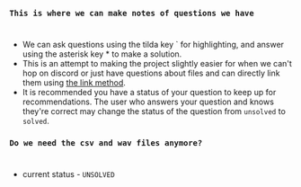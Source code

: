 




[//]: <> (IT IS RECOMMENDED THAT YOU READ THIS IN PREVIEW MODE.)

[//]: <> (EDITS CAN BE MADE IN THE MARKDOWN FILE BUT PLEASE MAKE IT LEGIBLE FOR OTHERS TO READ IN THE PREVIEW.)




### `This is where we can make notes of questions we have`
#
* We can ask questions using the tilda key ` for highlighting, and answer using the asterisk key * to make a solution.
* This is an attempt to making the project slightly easier for when we can't hop on discord or just have questions about files and can directly link them using [the link method](TODO.md).
* It is recommended you have a status of your question to keep up for recommendations. The user who answers your question and knows they're correct may change the status of the question from `unsolved` to `solved`.

### `Do we need the csv and wav files anymore?`
#
- current status - `UNSOLVED`